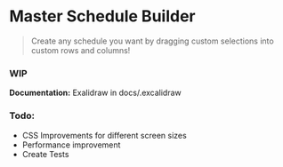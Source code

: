 # Master Schedule Builder
> Create any schedule you want by dragging custom selections into custom rows and columns!
### WIP
**Documentation:** Exalidraw in docs/.excalidraw
### Todo:
- CSS Improvements for different screen sizes
- Performance improvement
- Create Tests